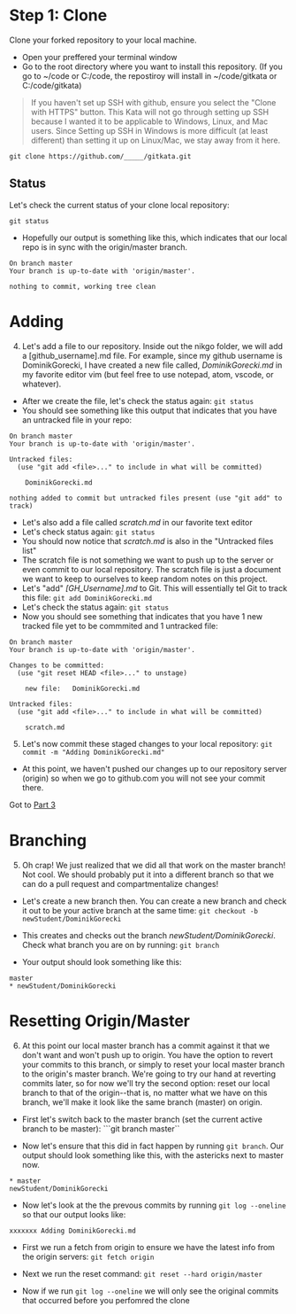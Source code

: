 # Step 1: Clone
Clone your forked repository to your local machine. 
- Open your preffered your terminal window 
- Go to the root directory where you want to install this repository. (If you go to ~/code or C:/code, the repostiroy will install in ~/code/gitkata or C:/code/gitkata)
> If you haven't set up SSH with github, ensure you select the "Clone with HTTPS" button. This Kata will not go through setting up SSH because I wanted it to be applicable to Windows, Linux, and Mac users. Since Setting up SSH in Windows is more difficult (at least different) than setting it up on Linux/Mac, we stay away from it here.
```
git clone https://github.com/_____/gitkata.git
```

## Status
Let's check the current status of your clone local repository:
```
git status
```
- Hopefully our output is something like this, which indicates that our local repo is in sync with the origin/master branch.
```
On branch master
Your branch is up-to-date with 'origin/master'.

nothing to commit, working tree clean
```

# Adding 
4. Let's add a file to our repository. Inside out the nikgo folder, we will add a [github_username].md file. For example, since my github username is DominikGorecki, I have created a new file called, *DominikGorecki.md* in my favorite editor vim (but feel free to use notepad, atom, vscode, or whatever). 
- After we create the file, let's check the status again: ```git status```
- You should see something like this output that indicates that you have an untracked file in your repo:
```
On branch master
Your branch is up-to-date with 'origin/master'.

Untracked files:
  (use "git add <file>..." to include in what will be committed)

	DominikGorecki.md

nothing added to commit but untracked files present (use "git add" to track)
```
- Let's also add a file called *scratch.md* in our favorite text editor
- Let's check status again: ```git status```
- You should now notice that *scratch.md* is also in the "Untracked files list"
- The scratch file is not something we want to push up to the server or even commit to our local repository. The scratch file is just a document we want to keep to ourselves to keep random notes on this project. 
- Let's "add" *[GH_Username].md* to Git. This will essentially tel Git to track this file: ```git add DominikGorecki.md```
- Let's check the status again: ```git status```
- Now you should see something that indicates that you have 1 new tracked file yet to be commmited and 1 untracked file:
```
On branch master
Your branch is up-to-date with 'origin/master'.

Changes to be committed:
  (use "git reset HEAD <file>..." to unstage)

	new file:   DominikGorecki.md

Untracked files:
  (use "git add <file>..." to include in what will be committed)

	scratch.md
  ```

5. Let's now commit these staged changes to your local repository: ```git commit -m "Adding DominikGorecki.md"``` 
- At this point, we haven't pushed our changes up to our repository server (origin) so when we go to github.com you will not see your commit there. 

Got to [Part 3](part3.md)

# Branching
5. Oh crap! We just realized that we did all that work on the master branch! Not cool. We should probably put it into a different branch so that we can do a pull request and compartmentalize changes!

- Let's create a new branch then. You can create a new branch and check it out to be your active branch at the same time: ```git checkout -b newStudent/DominikGorecki```

- This creates and checks out the branch *newStudent/DominikGorecki*. Check what branch you are on by running: ```git branch```

- Your output should look something like this:
```
master
* newStudent/DominikGorecki
```

# Resetting Origin/Master
6. At this point our local master branch has a commit against it that we don't want and won't push up to origin. You have the option to revert your commits to this branch, or simply to reset your local master branch to the origin's master branch. We're going to try our hand at reverting commits later, so for now we'll try the second option: reset our local branch to that of the origin--that is, no matter what we have on this branch, we'll make it look like the same branch (master) on origin. 

- First let's switch back to the master branch (set the current active branch to be master): ```git branch master``

- Now let's ensure that this did in fact happen by running ```git branch```. Our output should look something like this, with the astericks next to master now.
```
* master
newStudent/DominikGorecki
```

- Now let's look at the the prevous commits by running ```git log --oneline``` so that our output looks like:
```
xxxxxxx Adding DominikGorecki.md
``` 

- First we run a fetch from origin to ensure we have the latest info from the origin servers: ```git fetch origin```

- Next we run the reset command: ```git reset --hard origin/master```

- Now if we run ```git log --oneline``` we will only see the original commits that occurred before you perfomred the clone